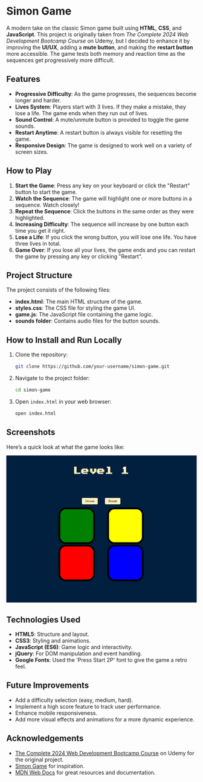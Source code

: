 
# Simon Game

A modern take on the classic Simon game built using **HTML**, **CSS**, and **JavaScript**. This project is originally taken from *The Complete 2024 Web Development Bootcamp Course* on Udemy, but I decided to enhance it by improving the **UI/UX**, adding a **mute button**, and making the **restart button** more accessible. The game tests both memory and reaction time as the sequences get progressively more difficult.

## Features

- **Progressive Difficulty**: As the game progresses, the sequences become longer and harder.
- **Lives System**: Players start with 3 lives. If they make a mistake, they lose a life. The game ends when they run out of lives.
- **Sound Control**: A mute/unmute button is provided to toggle the game sounds.
- **Restart Anytime**: A restart button is always visible for resetting the game.
- **Responsive Design**: The game is designed to work well on a variety of screen sizes.

## How to Play

1. **Start the Game**: Press any key on your keyboard or click the "Restart" button to start the game.
2. **Watch the Sequence**: The game will highlight one or more buttons in a sequence. Watch closely!
3. **Repeat the Sequence**: Click the buttons in the same order as they were highlighted.
4. **Increasing Difficulty**: The sequence will increase by one button each time you get it right.
5. **Lose a Life**: If you click the wrong button, you will lose one life. You have three lives in total.
6. **Game Over**: If you lose all your lives, the game ends and you can restart the game by pressing any key or clicking "Restart".

## Project Structure

The project consists of the following files:

- **index.html**: The main HTML structure of the game.
- **styles.css**: The CSS file for styling the game UI.
- **game.js**: The JavaScript file containing the game logic.
- **sounds folder**: Contains audio files for the button sounds.

## How to Install and Run Locally

1. Clone the repository:
   ```bash
   git clone https://github.com/your-username/simon-game.git
   ```
2. Navigate to the project folder:
   ```bash
   cd simon-game
   ```
3. Open `index.html` in your web browser:
   ```bash
   open index.html
   ```

## Screenshots

Here’s a quick look at what the game looks like:

![Simon Game](screenshot.png)

## Technologies Used

- **HTML5**: Structure and layout.
- **CSS3**: Styling and animations.
- **JavaScript (ES6)**: Game logic and interactivity.
- **jQuery**: For DOM manipulation and event handling.
- **Google Fonts**: Used the 'Press Start 2P' font to give the game a retro feel.

## Future Improvements

- Add a difficulty selection (easy, medium, hard).
- Implement a high score feature to track user performance.
- Enhance mobile responsiveness.
- Add more visual effects and animations for a more dynamic experience.

## Acknowledgements

- [The Complete 2024 Web Development Bootcamp Course](https://www.udemy.com/course/the-complete-web-development-bootcamp/) on Udemy for the original project.
- [Simon Game](https://en.wikipedia.org/wiki/Simon_(game)) for inspiration.
- [MDN Web Docs](https://developer.mozilla.org/en-US/) for great resources and documentation.
